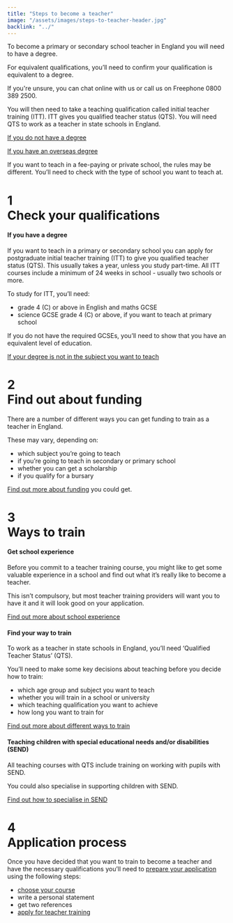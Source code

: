```yaml
---
title: "Steps to become a teacher"
image: "/assets/images/steps-to-teacher-header.jpg"
backlink: "../"
---
```


<div class="content__right">
</div>

<div class="content__left">
  
  <p class="content-alert">To become a primary or secondary school teacher in England you will need to have a degree.</p>

  <p>For equivalent qualifications, you’ll need to confirm your qualification is equivalent to a degree.</p>

  <p>If you're unsure, you can chat online with us or call us on Freephone 0800 389 2500.</p> 

  <p>
    You will then need to take a teaching qualification called initial teacher training (ITT). ITT gives you qualified teacher status (QTS). You will need QTS to work as a teacher in state schools in England.
  </p>
  
  <p>
    <a href="./if-you-need-to-get-the-right-qualifications#if-you-dont-have-a-degree">If you do not have a degree</a>
  </p>

  <p>
    <a href="./if-you-need-to-get-the-right-qualifications#if-you-have-an-overseas-degree">If you have an overseas degree</a>
  </p>

  <p>
    If you want to teach in a fee-paying or private school, the rules may be different. You’ll need to check with the type of school you want to teach at.
  </p>

  <div class="steps-header" onclick="toggleCollapsable(1)">
    <h1>
      <div class="steps-header__number"><span>1</span></div>
      Check your qualifications
      <i id="collapsable-icon-1" class="fas fa-chevron-up"></i>
    </h1>
  </div>

  <div id="collapsable-content-1" class="collapsable">
    <h4>If you have a degree</h4>
    <p>
      If you want to teach in a primary or secondary school you can apply for postgraduate initial teacher training (ITT) to give you qualified teacher status (QTS).  This usually takes a year, unless you study part-time.  All ITT courses include a minimum of 24 weeks in school - usually two schools or more.
    </p>
    <p>
      To study for ITT, you’ll need:
    </p>
    <ul>
      <li>grade 4 (C) or above in English and maths GCSE</li>
      <li>science GCSE grade 4 (C) or above, if you want to teach at primary school</li>
    </ul>
    <p>
      If you do not have the required GCSEs, you’ll need to show that you have an equivalent level of education.
    </p>
    <a href="./if-you-need-to-get-the-right-qualifications#if-your-degree-is-not-in-the-subject-you-want-to-teach">If your degree is not in the subject you want to teach</a>
  </div>

  <div class="steps-header" onclick="toggleCollapsable(2)">
    <h1>
      <div class="steps-header__number"><span>2</span></div>
      Find out about funding
      <i id="collapsable-icon-2" class="fas fa-chevron-up"></i>
    </h1>
  </div>

  <div id="collapsable-content-2" class="collapsable">
    <p>
      There are a number of different ways you can get funding to train as a teacher in England.  
    </p>
    <p>
      These may vary, depending on: 
    </p>
    <ul>
      <li>which subject you’re going to teach</li>
      <li>if you’re going to teach in secondary or primary school</li>
      <li>whether you can get a scholarship</li>
      <li>if you qualify for a bursary</li>
    </ul>
    <p>
      <a href="../funding-your-training/index">Find out more about funding</a> you could get. 
    </p>
  </div>

  <div class="steps-header"  onclick="toggleCollapsable(3)">
    <h1>
      <div class="steps-header__number"><span>3</span></div>
      Ways to train
      <i id="collapsable-icon-3" class="fas fa-chevron-up"></i>
    </h1>
  </div>
  
  <div id="collapsable-content-3" class="collapsable">
    
  <h4>Get school experience</h4>
<p>Before you commit to a teacher training course, you might like to get some valuable experience in a school and find out what it’s really like to become a teacher.</p>  
<p>This isn’t compulsory, but most teacher training providers will want you to have it and it will look good on your application.</p>

<a href="school-experience">Find out more about school experience</a>

<h4>Find your way to train</h4>

<p>To work as a teacher in state schools in England, you’ll need ‘Qualified Teacher Status’ (QTS).</p>

<p>You’ll need to make some key decisions about teaching before you decide how to train:</p>

<ul>
<li>which age group and subject you want to teach</li>
<li>whether you will train in a school or university</li>
<li>which teaching qualification you want to achieve</li>
<li>how long you want to train for</li>
</ul>

<a href="ways-to-train">Find out more about different ways to train</a>


<h4>Teaching children with special educational needs and/or disabilities (SEND)</h4>
    <p>
      All teaching courses with QTS include training on working with pupils with SEND.
    </p>
    <p>
      You could also specialise in supporting children with SEND.
    </p>
    <a href="./choose-a-course-with-a-send-specialism">Find out how to specialise in SEND</a>

      
    
    
     
   
  </div>

  <div class="steps-header"  onclick="toggleCollapsable(4)">
    <h1>
      <div class="steps-header__number"><span>4</span></div>
      Application process
      <i id="collapsable-icon-4" class="fas fa-chevron-up"></i>
    </h1>
  </div>

  <div id="collapsable-content-4" class="collapsable">
    <p>
      Once you have decided that you want to train to become a teacher and have the necessary qualifications you’ll need to 
      <a href="https://qa.apply-for-teacher-training.education.gov.uk/candidate" target="_blank">prepare your application</a> using the following steps:
    </p>
    <ul>
      <li><a href="https://www.gov.uk/find-postgraduate-teacher-training-courses">choose your course</a></li>
      <li>write a personal statement</li>
      <li>get two references</li>
      <li><a href="https://qa.apply-for-teacher-training.education.gov.uk/candidate" target="_blank">apply for teacher training</a></li>
    </ul>
  </div>

</div>


